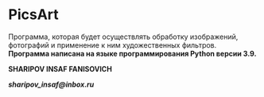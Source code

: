 <h1> PicsArt </h1>
<p>Программа, которая будет осуществлять обработку изображений, фотографий и применение к ним художественных фильтров. <b>Программа написана на языке программирования Python версии 3.9.<b></p>
  <p>SHARIPOV INSAF FANISOVICH</p>
  <i> sharipov_insaf@inbox.ru</i>
